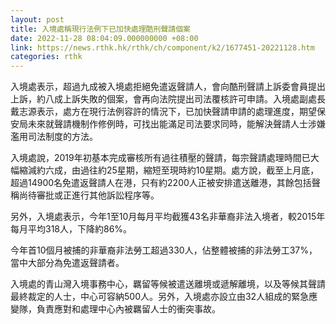 ```yaml
---
layout: post
title: 入境處稱現行法例下已加快處理酷刑聲請個案
date: 2022-11-28 08:04:09.000000000 +08:00
link: https://news.rthk.hk/rthk/ch/component/k2/1677451-20221128.htm
categories: rthk
---
```


入境處表示，超過九成被入境處拒絕免遣返聲請人，會向酷刑聲請上訴委會員提出上訴，約八成上訴失敗的個案，會再向法院提出司法覆核許可申請。入境處副處長戴志源表示，處方在現行法例容許的情況下，已加快聲請申請的處理進度，期望保安局未來就聲請機制作修例時，可找出能滿足司法要求同時，能解決聲請人士涉嫌濫用司法制度的方法。

入境處說，2019年初基本完成審核所有過往積壓的聲請，每宗聲請處理時間已大幅縮減約六成，由過往約25星期，縮短至現時約10星期。處方說，截至上月底，超過14900名免遣返聲請人在港，只有約2200人正被安排遣送離港，其餘包括聲稱尚待審批或正進行其他訴訟程序等。

另外，入境處表示，今年1至10月每月平均截獲43名非華裔非法入境者，較2015年每月平均318人，下降約86%。

今年首10個月被捕的非華裔非法勞工超過330人，佔整體被捕的非法勞工37%，當中大部分為免遣返聲請者。

入境處的青山灣入境事務中心，羈留等候被遣送離境或遞解離境，以及等候其聲請最終裁定的人士，中心可容納500人。另外，入境處亦設立由32人組成的緊急應變隊，負責應對和處理中心內被羈留人士的衝突事故。
